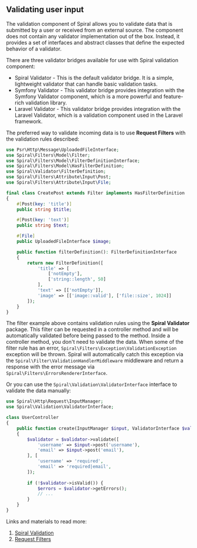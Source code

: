 ## Validating user input

The validation component of Spiral allows you to validate data that is submitted by a user or received from an external source. 
The component does not contain any validator implementation out of the box. Instead, it provides a set of interfaces 
and abstract classes that define the expected behavior of a validator.

There are three validator bridges available for use with Spiral validation component:

- Spiral Validator - This is the default validator bridge. It is a simple, lightweight validator that can handle basic validation tasks.
- Symfony Validator - This validator bridge provides integration with the Symfony Validator component, which is a more powerful and feature-rich validation library.
- Laravel Validator - This validator bridge provides integration with the Laravel Validator, which is a validation component used in the Laravel framework.

The preferred way to validate incoming data is to use **Request Filters** with the validation rules described:

```php
use Psr\Http\Message\UploadedFileInterface;
use Spiral\Filters\Model\Filter;
use Spiral\Filters\Model\FilterDefinitionInterface;
use Spiral\Filters\Model\HasFilterDefinition;
use Spiral\Validator\FilterDefinition;
use Spiral\Filters\Attribute\Input\Post;
use Spiral\Filters\Attribute\Input\File;

final class CreatePost extends Filter implements HasFilterDefinition
{
    #[Post(key: 'title')]
    public string $title;

    #[Post(key: 'text')]
    public string $text;

    #[File]
    public UploadedFileInterface $image;

    public function filterDefinition(): FilterDefinitionInterface
    {
        return new FilterDefinition([
            'title' => [
                ['notEmpty'],
                ['string::length', 50]
            ], 
            'text' => [['notEmpty']],
            'image' => [['image::valid'], ['file::size', 1024]]
        ]);
    }
}
```

The filter example above contains validation rules using the **Spiral Validator** package. This filter can be requested 
in a controller method and will be automatically validated before being passed to the method. 
Inside a controller method, you don't need to validate the data. When some of the filter rule has an error, 
`Spiral\Filters\Exception\ValidationException` exception will be thrown. Spiral will automatically catch this exception 
via the `Spiral\Filter\ValidationHandlerMiddleware` middleware and return a response with the error message via 
`Spiral\Filters\ErrorsRendererInterface`.

Or you can use the `Spiral\Validation\ValidatorInterface` interface to validate the data manually:

```php
use Spiral\Http\Request\InputManager;
use Spiral\Validation\ValidatorInterface;

class UserController
{
    public function create(InputManager $input, ValidatorInterface $validator)
    {
        $validator = $validator->validate([
            'username' => $input->post('username'),
            'email' => $input->post('email'),
        ], [
            'username' => 'required',
            'email' => 'required|email',
        ]);
        
        if (!$validator->isValid()) {
            $errors = $validator->getErrors();
            // ...
        }
    }
}
```

Links and materials to read more:
1. [Spiral Validation](https://spiral.dev/docs/validation-spiral/current/en)
2. [Request Filters](https://spiral.dev/docs/filters-configuration/current/en)
